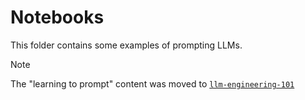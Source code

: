 # Notebooks

This folder contains some examples of prompting LLMs.

> [!NOTE]
> The "learning to prompt" content was moved to [`llm-engineering-101`](https://github.com/equinor/llm-engineering-101/)

